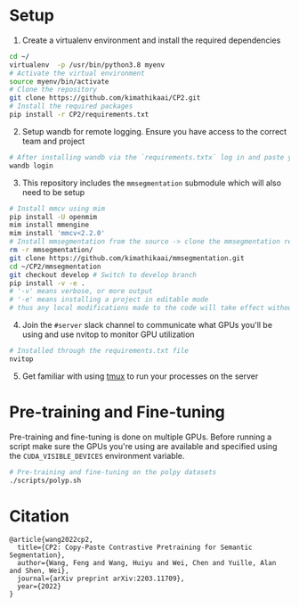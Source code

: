 # Setup
1. Create a virtualenv environment and install the required dependencies
```bash
cd ~/
virtualenv  -p /usr/bin/python3.8 myenv
# Activate the virtual environment
source myenv/bin/activate
# Clone the repository
git clone https://github.com/kimathikaai/CP2.git
# Install the required packages
pip install -r CP2/requirements.txt
```
2. Setup wandb for remote logging. Ensure you have access to the correct team and project
```bash
# After installing wandb via the `requirements.txtx` log in and paste your API key
wandb login
```
3. This repository includes the `mmsegmentation` submodule which will also need to be setup
```bash
# Install mmcv using mim
pip install -U openmim
mim install mmengine
mim install 'mmcv<2.2.0'
# Install mmsegmentation from the source -> clone the mmsegmentation repo
rm -r mmsegmentation/
git clone https://github.com/kimathikaai/mmsegmentation.git
cd ~/CP2/mmsegmentation
git checkout develop # Switch to develop branch
pip install -v -e .
# '-v' means verbose, or more output
# '-e' means installing a project in editable mode
# thus any local modifications made to the code will take effect without reinstallation
```
4. Join the `#server` slack channel to communicate what GPUs you'll be using and use nvitop to monitor GPU utilization
```bash
# Installed through the requirements.txt file
nvitop
```
5. Get familiar with using [tmux](https://hamvocke.com/blog/a-quick-and-easy-guide-to-tmux/) to run your processes on the server

# Pre-training and Fine-tuning
Pre-training and fine-tuning is done on multiple GPUs. Before running a script make sure the GPUs you're using are available and specified using the `CUDA_VISIBLE_DEVICES` environment variable.
```bash
# Pre-training and fine-tuning on the polpy datasets
./scripts/polyp.sh
```

# Citation
```
@article{wang2022cp2,
  title={CP2: Copy-Paste Contrastive Pretraining for Semantic Segmentation},
  author={Wang, Feng and Wang, Huiyu and Wei, Chen and Yuille, Alan and Shen, Wei},
  journal={arXiv preprint arXiv:2203.11709},
  year={2022}
}
```

